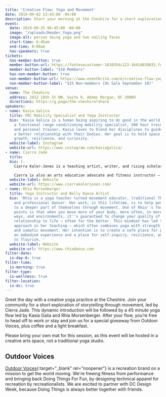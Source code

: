 ```yaml
---
title: 'Creative Flow: Yoga and Movement'
date: 2019-09-02 13:43:00 -04:00
description: Start your morning at the Cheshire for a short exploration of storytelling through movement and yoga flow, followed by coffee and a light breakfast.
event:
  date: 2019-09-25 06:45:00 -04:00
  image: "/uploads/Header_Yoga.png"
  image-alt: person doing yoga and two smiling faces
  start-time: 6:45am
  end-time: 8:00am
  has-speakers: true
tickets:
  has-member-button: true
  member-button-url: https://fontevacustomer-1638354c123-1641d839835.force.com/services/oauth2/authorize?client_id=3MVG9nthuDc9owbcOq7_07W.HriOQQPWTbMkrpOla.ajDQlTHf4_uby_mhwylcX.mJBU2O2SppTiZMS0J_HJd&response_type=code&redirect_uri=https://ikit.aiga.org/ikit_national_util/ikit-national-util-sso-redirect/&state=https%3A%2F%2Fdc.aiga.org%2Fevent%2Fdcdw-creative-flow-yoga-and-movement%2F%3Fredirect_source%3Deventbrite_register
  member-button-label: "$10 Members"
  has-non-member-button: true
  non-member-button-url: https://www.eventbrite.com/e/creative-flow-yoga-and-movement-tickets-71299549873
  non-member-button-label: "$15 Non-members (On Sale September 10)"
venue:
  name: The Cheshire
  address: 2412 18th St NW, Suite R, Adams Morgan, DC 20009
  directions: https://g.page/the-cheshire?share
speakers:
- name: Kasia Galica
  title: FRC Mobility Specialist and Yoga Instructor
  bio: 'Kasia Galica is a human being aspiring to do good in the world. She''s also
    a functional range conditioning mobility specialist, 500 hour trained yoga instructor
    and personal trainer. Kasia loves to blend her disciplines to guide people towards
    a better relationship with their bodies. Her goal is to hold space and facilitate
    growth, resilience, and curiosity. '
  website-label: Instagram
  website-url: https://www.instagram.com/kasiagalica/
- name: Cierra Jade
  title: 
  bio: |-
    Cierra Kaler-Jones is a teaching artist, writer, and rising scholar based in Washington, DC. She has had her writing featured in Education Post, Nia Magazine, Midnight and Indigo, and on Ebony.com. She has been recognized internationally for her social justice work with students and was a guest speaker at the White House Initiative on Educational Excellence for African Americans and the United States Department of Education. Most recently she gave a TED talk at the 2018 TEDxFoggyBottom conference.

    Cierra is also an arts education advocate and fitness instructor — she teaches dance classes for all ages, choreographs for local companies, and runs a program that offers culturally-sustaining arts-based programming and curriculum for girls.
  website-label: Website
  website-url: https://www.cierrakalerjones.com/
- name: Rhia Morsenberger
  title: Yoga Instructor and Belly Dance Artist
  bio: 'Rhia is a yoga teacher turned movement educator, traditional Thai yoga practitioner,
    and professional dancer. Her work, in this lifetime, is to help people connect
    to a deeper part of themselves through movement. One of Rhia''s foundational teaching
    points is that when you move more of your body, more often, in more different
    ways, and environments, it''s guaranteed to change your quality of life & your
    relationship to life – often for the better. This mindset has led to a multi-disciplinary
    approach in her teaching – which often combines yoga with strength, joint conditioning,
    and somatic movement. Her intention is to create a safe place for people to have
    an embodied experience and a place for self-inquiry, resilience, and compassion
    to flourish. '
  website-label: Website
  website-url: https://www.rhiadance.com
filter-date:
  is-day-6: true
filter-time:
  is-morning: true
filter-type:
  is-wellness: true
filter-location:
  is-dc: true
---
```


Greet the day with a creative yoga practice at the Cheshire. Join your community for a short exploration of storytelling through movement, led by Cierra Jade. This dynamic introduction will be followed by a 45 minute yoga flow led by Kasia Galia and Rhia Morsenberger. After your flow, you’re free to head off to work or stay and join us for a special giveaway from Outdoor Voices, plus coffee and a light breakfast. 

Please bring your own mat for this session, as this event will be hosted in a creative arts space, not a traditional yoga studio. 

## Outdoor Voices
[Outdoor Voices](https://www.outdoorvoices.com/pages/visit-us-dc){:target="_blank" rel="noopener"} is a recreation brand on a mission to get the world moving. We're freeing fitness from performance and bringing back Doing Things For Fun, by designing technical apparel for recreation by recreationalists. We are excited to partner with DC Design Week, because Doing Things is always better together with friends. 